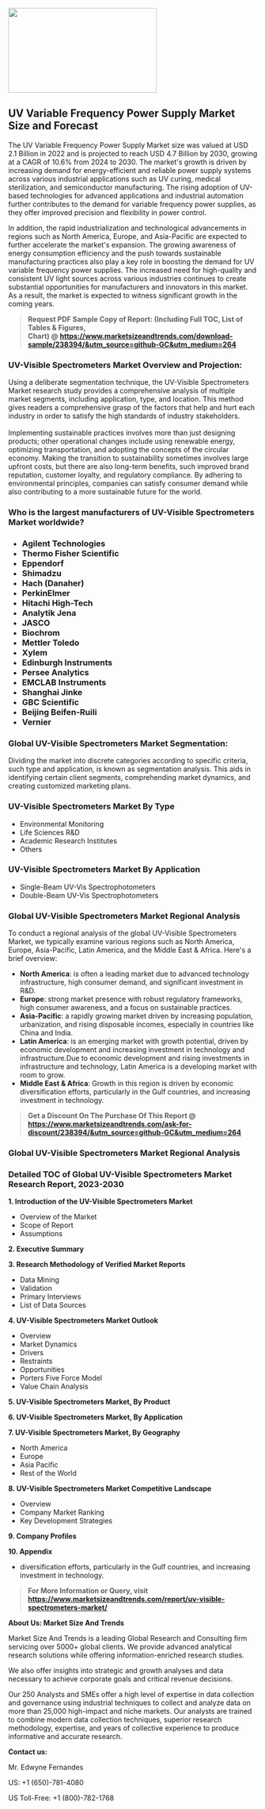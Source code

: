 <p><img class="alignnone size-medium wp-image-20088" src="https://ffe5etoiles.com/wp-content/uploads/2024/12/MST1-300x171.png" alt="" width="300" height="171" /></p><h2>UV Variable Frequency Power Supply Market Size and Forecast</h2><p>The UV Variable Frequency Power Supply Market size was valued at USD 2.1 Billion in 2022 and is projected to reach USD 4.7 Billion by 2030, growing at a CAGR of 10.6% from 2024 to 2030. The market's growth is driven by increasing demand for energy-efficient and reliable power supply systems across various industrial applications such as UV curing, medical sterilization, and semiconductor manufacturing. The rising adoption of UV-based technologies for advanced applications and industrial automation further contributes to the demand for variable frequency power supplies, as they offer improved precision and flexibility in power control.</p><p>In addition, the rapid industrialization and technological advancements in regions such as North America, Europe, and Asia-Pacific are expected to further accelerate the market's expansion. The growing awareness of energy consumption efficiency and the push towards sustainable manufacturing practices also play a key role in boosting the demand for UV variable frequency power supplies. The increased need for high-quality and consistent UV light sources across various industries continues to create substantial opportunities for manufacturers and innovators in this market. As a result, the market is expected to witness significant growth in the coming years.</p></p><blockquote id="" class=""><strong>Request PDF Sample Copy of Report: (Including Full TOC, List of Tables &amp; Figures, Chart)&nbsp;@&nbsp;<strong><a href="https://www.marketsizeandtrends.com/download-sample/238394/&utm_source=github-GC&utm_medium=264" target="_blank">https://www.marketsizeandtrends.com/download-sample/238394/&utm_source=github-GC&utm_medium=264</a></strong></strong></blockquote><h3 id="" class="">UV-Visible Spectrometers Market&nbsp;Overview and Projection:</h3><p id="" class="">Using a deliberate segmentation technique, the UV-Visible Spectrometers Market research study provides a comprehensive analysis of multiple market segments, including application, type, and location. This method gives readers a comprehensive grasp of the factors that help and hurt each industry in order to satisfy the high standards of industry stakeholders. <br /> <br />Implementing sustainable practices involves more than just designing products; other operational changes include using renewable energy, optimizing transportation, and adopting the concepts of the circular economy. Making the transition to sustainability sometimes involves large upfront costs, but there are also long-term benefits, such improved brand reputation, customer loyalty, and regulatory compliance. By adhering to environmental principles, companies can satisfy consumer demand while also contributing to a more sustainable future for the world.</p><h3 id="" class="">Who is the largest manufacturers of&nbsp;UV-Visible Spectrometers Market worldwide?</h3><h3 class=""><p><ul><li>Agilent Technologies </li><li> Thermo Fisher Scientific </li><li> Eppendorf </li><li> Shimadzu </li><li> Hach (Danaher) </li><li> PerkinElmer </li><li> Hitachi High-Tech </li><li> Analytik Jena </li><li> JASCO </li><li> Biochrom </li><li> Mettler Toledo </li><li> Xylem </li><li> Edinburgh Instruments </li><li> Persee Analytics </li><li> EMCLAB Instruments </li><li> Shanghai Jinke </li><li> GBC Scientific </li><li> Beijing Beifen-Ruili </li><li> Vernier</li></ul></p></h3><h3 id="" class="">Global&nbsp;UV-Visible Spectrometers Market Segmentation:</h3><p id="" class="">Dividing the market into discrete categories according to specific criteria, such type and application, is known as segmentation analysis. This aids in identifying certain client segments, comprehending market dynamics, and creating customized marketing plans.</p><h3 id="" class="">UV-Visible Spectrometers Market&nbsp;By Type</h3><p><p><ul><li>Environmental Monitoring</li><li> Life Sciences R&D</li><li> Academic Research Institutes</li><li> Others</p></li></ul></p></p><h3 id="" class="">UV-Visible Spectrometers Market&nbsp;By Application</h3><p class=""><p><ul><li>Single-Beam UV-Vis Spectrophotometers</li><li> Double-Beam UV-Vis Spectrophotometers</li></ul></p></p><h3 id="" class="">Global UV-Visible Spectrometers Market Regional Analysis</h3><p id="" class="">To conduct a regional analysis of the global UV-Visible Spectrometers Market, we typically examine various regions such as North America, Europe, Asia-Pacific, Latin America, and the Middle East &amp; Africa. Here's a brief overview:</p><ul><li><strong>North America</strong>: is often a leading market due to advanced technology infrastructure, high consumer demand, and significant investment in R&amp;D.</li><li><strong>Europe</strong>: strong market presence with robust regulatory frameworks, high consumer awareness, and a focus on sustainable practices.</li><li><strong>Asia-Pacific</strong>: a rapidly growing market driven by increasing population, urbanization, and rising disposable incomes, especially in countries like China and India.</li><li><strong>Latin America</strong>: is an emerging market with growth potential, driven by economic development and increasing investment in technology and infrastructure.Due to economic development and rising investments in infrastructure and technology, Latin America is a developing market with room to grow.</li><li><strong>Middle East &amp; Africa</strong>: Growth in this region is driven by economic diversification efforts, particularly in the Gulf countries, and increasing investment in technology.</li></ul><blockquote id="" class=""><strong>Get a Discount On The Purchase Of This Report @ <strong><a href="https://www.marketsizeandtrends.com/ask-for-discount/238394/&utm_source=github-GC&utm_medium=264" target="_blank">https://www.marketsizeandtrends.com/ask-for-discount/238394/&utm_source=github-GC&utm_medium=264</a></strong></strong></blockquote><h3 id="" class="">Global UV-Visible Spectrometers Market Regional Analysis</h3><h3 id="" class="">Detailed TOC of Global UV-Visible Spectrometers Market Research Report, 2023-2030</h3><p id="" class=""><strong>1. Introduction of the UV-Visible Spectrometers Market</strong></p><ul><li>Overview of the Market</li><li>Scope of Report</li><li>Assumptions</li></ul><p id="" class=""><strong>2. Executive Summary</strong></p><p id="" class=""><strong>3. Research Methodology of Verified Market Reports</strong></p><ul><li>Data Mining</li><li>Validation</li><li>Primary Interviews</li><li>List of Data Sources</li></ul><p id="" class=""><strong>4. UV-Visible Spectrometers Market Outlook</strong></p><ul><li>Overview</li><li>Market Dynamics</li><li>Drivers</li><li>Restraints</li><li>Opportunities</li><li>Porters Five Force Model</li><li>Value Chain Analysis</li></ul><p id="" class=""><strong>5. UV-Visible Spectrometers Market, By Product</strong></p><p id="" class=""><strong>6. UV-Visible Spectrometers Market, By Application</strong></p><p id="" class=""><strong>7. UV-Visible Spectrometers Market, By Geography</strong></p><ul><li>North America</li><li>Europe</li><li>Asia Pacific</li><li>Rest of the World</li></ul><p id="" class=""><strong>8. UV-Visible Spectrometers Market Competitive Landscape</strong></p><ul><li>Overview</li><li>Company Market Ranking</li><li>Key Development Strategies</li></ul><p id="" class=""><strong>9. Company Profiles</strong></p><p id="" class=""><strong>10. Appendix</strong></p><ul><li>diversification efforts, particularly in the Gulf countries, and increasing investment in technology.</li></ul><blockquote id="" class=""><strong>For More Information or Query, visit <strong><strong><a href="https://www.marketsizeandtrends.com/report/uv-visible-spectrometers-market/" target="_blank">https://www.marketsizeandtrends.com/report/uv-visible-spectrometers-market/</a></strong></strong></strong></blockquote><p id="" class=""><strong>About Us: Market Size And Trends</strong></p><p id="" class="">Market Size And Trends is a leading Global Research and Consulting firm servicing over 5000+ global clients. We provide advanced analytical research solutions while offering information-enriched research studies.</p><p id="" class="">We also offer insights into strategic and growth analyses and data necessary to achieve corporate goals and critical revenue decisions.</p><p id="" class="">Our 250 Analysts and SMEs offer a high level of expertise in data collection and governance using industrial techniques to collect and analyze data on more than 25,000 high-impact and niche markets. Our analysts are trained to combine modern data collection techniques, superior research methodology, expertise, and years of collective experience to produce informative and accurate research.</p><p id="" class=""><strong>Contact us:</strong></p><p id="" class="">Mr. Edwyne Fernandes</p><p id="" class="">US: +1 (650)-781-4080</p><p id="" class="">US Toll-Free: +1 (800)-782-1768</p>
